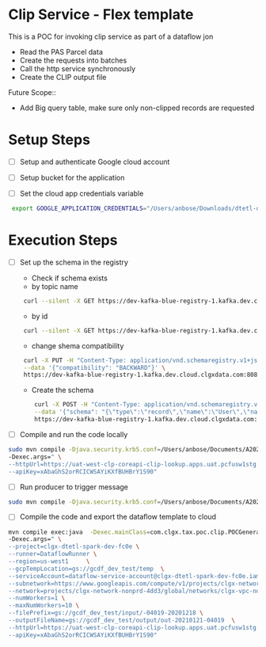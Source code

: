 # Clip Service - Flex template

This is a POC for invoking clip service as part of a dataflow jon

- Read the PAS Parcel data
- Create the requests into batches
- Call the http service synchronously
- Create the CLIP output file

Future Scope::
- Add Big query table, make sure only non-clipped records are requested



# Setup Steps

- [ ] Setup and authenticate Google cloud account

- [ ] Setup bucket for the application

- [ ] Set the cloud app credentials variable
```bash      
 export GOOGLE_APPLICATION_CREDENTIALS="/Users/anbose/Downloads/dtetl-dev.json"
 ```

# Execution Steps
- [ ] Set up the schema in the registry
   - Check if schema exists
    - by topic name
    ```bash
     curl --silent -X GET https://dev-kafka-blue-registry-1.kafka.dev.cloud.clgxdata.com:8081/subjects/dtp.poc.pasdata.trigger-value/versions/latest | jq
    ```
    - by id
    ```bash
     curl --silent -X GET https://dev-kafka-blue-registry-1.kafka.dev.cloud.clgxdata.com:8081/schemas/ids/513 | jq .
    ```
    - change shema compatibility
    ```bash
     curl -X PUT -H "Content-Type: application/vnd.schemaregistry.v1+json" \
     --data '{"compatibility": "BACKWARD"}' \
     https://dev-kafka-blue-registry-1.kafka.dev.cloud.clgxdata.com:8081/config/dtp.poc.pasdata.trigger-value
    ```
    - Create the schema
    ```bash
        curl -X POST -H "Content-Type: application/vnd.schemaregistry.v1+json" \
        --data '{"schema": "{\"type\":\"record\",\"name\":\"User\",\"namespace\":\"com.clgx.tax.poc.clip.model.avro\",\"fields\":[{\"name\":\"county\",\"type\":[\"string\",\"null\"]},{\"name\":\"state\",\"type\":[\"string\",\"null\"]},{\"name\": \"date\",\"type\": [\"string\",\"null\"]}]}"}' \
        https://dev-kafka-blue-registry-1.kafka.dev.cloud.clgxdata.com:8081/subjects/dtp.poc.pasdata.trigger-value/versions
    ```

- [ ] Compile and run the code locally

```bash
sudo mvn compile -Djava.security.krb5.conf=/Users/anbose/Documents/A2020/kafka/dev-krb5.conf exec:java  -Dexec.mainClass=com.clgx.tax.poc.clip.POCGenerateClipFlexTemplate \
-Dexec.args=" \
--httpUrl=https://uat-west-clp-coreapi-clip-lookup.apps.uat.pcfusw1stg.solutions.corelogic.com/search/apn \
--apiKey=xAbaGhS2orRCICWSAYiKXfBUHBrY1S90"
```

-[ ] Run producer to trigger message
```bash
sudo mvn compile -Djava.security.krb5.conf=/Users/anbose/Documents/A2020/kafka/dev-krb5.conf exec:java  -Dexec.mainClass=com.clgx.tax.poc.clip.services.ProducerAvroConfig

```
- [ ] Compile the code and export the dataflow template to cloud
```bash
mvn compile exec:java  -Dexec.mainClass=com.clgx.tax.poc.clip.POCGenerateClipFlexTemplate \
-Dexec.args=" \
--project=clgx-dtetl-spark-dev-fc0e \
--runner=DataflowRunner \
--region=us-west1     \
--gcpTempLocation=gs://gcdf_dev_test/temp  \
--serviceAccount=dataflow-service-account@clgx-dtetl-spark-dev-fc0e.iam.gserviceaccount.com     \
--subnetwork=https://www.googleapis.com/compute/v1/projects/clgx-network-nonprd-4dd3/regions/us-west1/subnetworks/clgx-app-us-w1-app-dev-subnet     \
--network=projects/clgx-network-nonprd-4dd3/global/networks/clgx-vpc-nonprd     \
--numWorkers=1 \
--maxNumWorkers=10 \
--filePrefix=gs://gcdf_dev_test/input/-04019-20201218 \
--outputFileName=gs://gcdf_dev_test/output/out-20210121-04019  \
--httpUrl=https://uat-west-clp-coreapi-clip-lookup.apps.uat.pcfusw1stg.solutions.corelogic.com/search/apn \
--apiKey=xAbaGhS2orRCICWSAYiKXfBUHBrY1S90"
```





